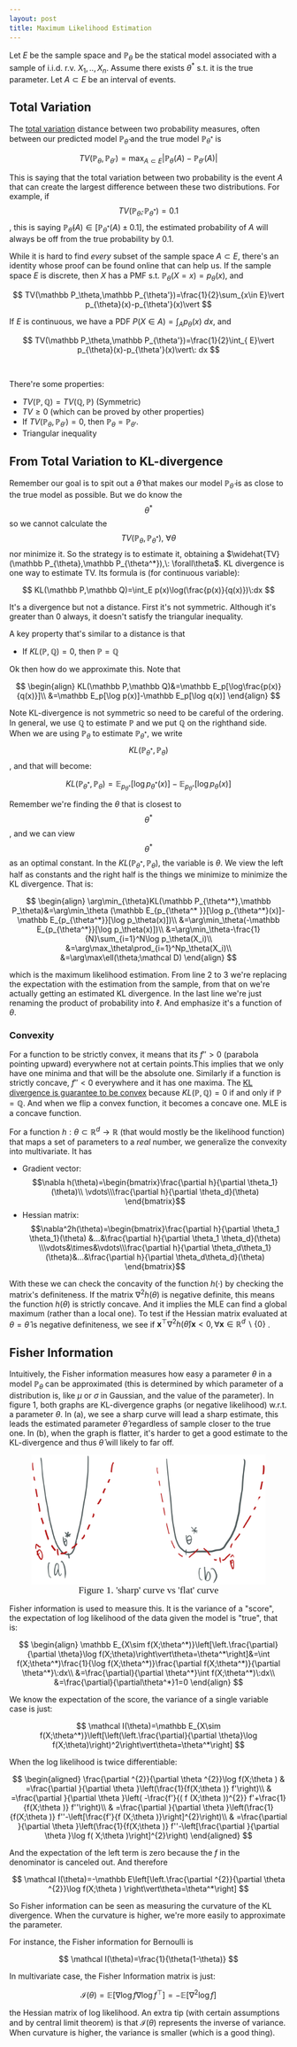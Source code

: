 ```yaml
---
layout: post
title: Maximum Likelihood Estimation
---
```


Let $E$ be the sample space and $\mathbb P_\theta$ be the statical model associated with a sample of i.i.d. r.v. $X_1,..,X_n$. Assume there exists $\theta^*$ s.t. it is the true parameter. Let $A\subset E$ be an interval of events. 

## Total Variation

The <u>total variation</u> distance between two probability measures, often between our predicted model $\mathbb P_{\hat\theta}$ and the true model $\mathbb P_{\theta^*}$ is 

$$
TV(\mathbb P_\theta,\mathbb P_{\theta'})=\max_{A\subset E}\vert\mathbb P_\theta(A)-\mathbb P_{\theta'}(A)\vert
$$

This is saying that the total variation between two probability is the event $A$ that can create the largest difference between these two distributions. For example, if $$TV(\mathbb P_{\hat\theta}, \mathbb P_{\theta^*})=0.1$$, this is saying $\mathbb P_{\hat\theta}(A)\in[\mathbb P_{\theta^*}(A)\pm 0.1]$, the estimated probability of $A$ will always be off from the true probability by 0.1. 

While it is hard to find *every* subset of the sample space $A\subset E$, there's an identity whose proof can be found online that can help us. If the sample space $E$ is discrete, then $X$ has a PMF s.t. $\mathbb P_\theta(X=x)=p_\theta(x)$, and 

$$
TV(\mathbb P_\theta,\mathbb P_{\theta'})=\frac{1}{2}\sum_{x\in E}\vert p_{\theta}(x)-p_{\theta'}(x)\vert
$$

If $E$ is continuous, we have a PDF $P(X\in A)=\displaystyle \int_A p_\theta(x)\:dx$, and 

$$
TV(\mathbb P_\theta,\mathbb P_{\theta'})=\frac{1}{2}\int_{ E}\vert p_{\theta}(x)-p_{\theta'}(x)\vert\: dx
$$

<br>

There're some properties:

- $TV(\mathbb P,\mathbb Q)=TV(\mathbb Q,\mathbb P)$ (Symmetric)
- $TV\geq 0$ (which can be proved by other properties)
- If $TV(\mathbb P_\theta,\mathbb P_{\theta'})=0$, then $\mathbb P_\theta = \mathbb P_{\theta'}$. 
- Triangular inequality



## From Total Variation to KL-divergence

Remember our goal is to spit out a $\hat\theta$ that makes our model $\mathbb P_{\hat\theta}$ is as close to the true model as possible. But we do know the $$\theta^*$$ so we cannot calculate the $$TV(\mathbb P_{\theta},\mathbb P_{\theta^*}),\: \forall\theta$$ nor minimize it. So the strategy is to estimate it, obtaining a $\widehat{TV}(\mathbb P_{\theta},\mathbb P_{\theta^*}),\: \forall\theta$. KL divergence is one way to estimate TV. Its formula is (for continuous variable):

$$
KL(\mathbb P,\mathbb Q)=\int_E p(x)\log(\frac{p(x)}{q(x)})\:dx
$$

It's a divergence but not a distance. First it's not symmetric. Although it's greater than 0 always, it doesn't satisfy the triangular inequality. 

A key property that's similar to a distance is that 

- If $KL(\mathbb P, \mathbb Q)=0$, then $\mathbb P=\mathbb Q$

Ok then how do we approximate this. Note that 

$$
\begin{align}
KL(\mathbb P,\mathbb Q)&=\mathbb E_p[\log\frac{p(x)}{q(x)}]\\
&=\mathbb E_p[\log p(x)]-\mathbb E_p[\log q(x)]
\end{align}
$$

Note KL-divergence is not symmetric so need to be careful of the ordering. In general, we use $\mathbb Q$ to estimate $\mathbb P$ and we put $\mathbb Q$ on the righthand side. When we are using $\mathbb P_\theta$ to estimate $\mathbb P_{\theta^*}$, we write $$KL(\mathbb P_{\theta^*},\mathbb P_\theta)$$, and that will become: 

$$
KL(\mathbb P_{\theta^*},\mathbb P_\theta)=\mathbb E_{p_{\theta^*
}}[\log p_{\theta^*}(x)]-\mathbb E_{p_{\theta^*}}[\log p_\theta(x)]
$$

Remember we're finding the $\theta$ that is closest to $$\theta^*$$, and we can view $$\theta^*$$ as an optimal constant. In the $KL(\mathbb P_{\theta^*},\mathbb P_\theta)$, the variable is $\theta$. We view the left half as constants and the right half is the things we minimize to minimize the KL divergence. That is:

$$
\begin{align}
\arg\min_{\theta}KL(\mathbb P_{\theta^*},\mathbb P_\theta)&=\arg\min_\theta (\mathbb E_{p_{\theta^*
}}[\log p_{\theta^*}(x)]-\mathbb E_{p_{\theta^*}}[\log p_\theta(x)])\\
&=\arg\min_\theta(-\mathbb E_{p_{\theta^*}}[\log p_\theta(x)])\\
&=\arg\min_\theta-\frac{1}{N}\sum_{i=1}^N\log p_\theta(X_i)\\
&=\arg\max_\theta\prod_{i=1}^Np_\theta(X_i)\\
&=\arg\max\ell(\theta;\mathcal D)
\end{align}
$$

which is the maximum likelihood estimation. From line 2 to 3 we're replacing the expectation with the estimation from the sample, from that on we're actually getting an estimated KL divergence. In the last line we're just renaming the product of probability into $\ell$. And emphasize it's a function of $\theta$. 

### Convexity

For a function to be strictly convex, it means that its $f''>0$ (parabola pointing upward) everywhere not at certain points.This implies that we only have one minima and that will be the absolute one. Similarly if a function is strictly concave, $f''<0$ everywhere and it has one maxima. The <u>KL divergence is guarantee to be convex</u> because $KL(\mathbb P, \mathbb Q)=0$ if and only if $\mathbb P=\mathbb Q$. And when we flip a convex function, it becomes a concave one. MLE is a concave function. 



For a function $h:\theta\subset\mathbb R^d\rightarrow\mathbb R$ (that would mostly be the likelihood function) that maps a set of parameters to a *real* number, we generalize the convexity into multivariate. It has

- Gradient vector: $$\nabla h(\theta)=\begin{bmatrix}\frac{\partial h}{\partial \theta_1}(\theta)\\ \vdots\\\frac{\partial h}{\partial \theta_d}(\theta) \end{bmatrix}$$
- Hessian matrix: $$\nabla^2h(\theta)=\begin{bmatrix}\frac{\partial h}{\partial \theta_1 \theta_1}(\theta) &…&\frac{\partial h}{\partial \theta_1 \theta_d}(\theta)  \\\vdots&\times&\vdots\\\frac{\partial h}{\partial \theta_d\theta_1}(\theta)&…&\frac{\partial h}{\partial \theta_d\theta_d}(\theta)  \end{bmatrix}$$

With these we can check the concavity of the function $h(·)$ by checking the matrix's definiteness. If the matrix $\nabla^2h(\theta)$ is negative definite, this means the function $h(\theta)$ is strictly concave. And it implies the MLE can find a global maximum (rather than a local one). To test if the Hessian matrix evaluated at $\theta =\hat \theta$ is negative definiteness, we see if $\mathbf x^\top \nabla^2h(\hat \theta)\mathbf x<0,\forall\mathbf x\in\mathbb R^d\backslash \{0\}$ . 



## Fisher Information

Intuitively, the Fisher information measures how easy a parameter $\theta$ in a model $\mathbb P_\theta$ can be approximated (this is determined by which parameter of a distribution is, like $\mu$ or $\sigma$ in Gaussian, and the value of the parameter). In figure 1, both graphs are KL-divergence graphs (or negative likelihood) w.r.t. a parameter $\theta$. In (a), we see a sharp curve will lead a sharp estimate, this leads the estimated parameter $\hat\theta$ regardless of sample closer to the true one. In (b), when the graph is flatter, it's harder to get a good estimate to the KL-divergence and thus $\hat\theta$ will likely to far off. 

 <figure><img style="align-content: center; margin-left: auto; margin-right: auto; display: block;" src="../assets/graph29.png">
  <figcaption style="text-align: center; font-family: MJXc-TeX-math-I,MJXc-TeX-math-Ix,MJXc-TeX-math-Iw; font-size: 1.1rem;">Figure 1. 'sharp' curve vs 'flat' curve </figcaption>
</figure>

Fisher information is used to measure this. It is the variance of a "score", the expectation of log likelihood of the data given the model is "true", that is:

$$
\begin{align}
\mathbb E_{X\sim f(X;\theta^*)}\left[\left.\frac{\partial}{\partial \theta}\log f(X;\theta)\right\vert\theta=\theta^*\right]&=\int f(X;\theta^*)\frac{1}{\log f(X;\theta^*)}\frac{\partial f(X;\theta^*)}{\partial \theta^*}\:dx\\
&=\frac{\partial}{\partial \theta^*}\int f(X;\theta^*)\:dx\\
&=\frac{\partial}{\partial\theta^*}1=0
\end{align}
$$

We know the expectation of the score, the variance of a single variable case is just:

$$
\mathcal I(\theta)=\mathbb E_{X\sim f(X;\theta^*)}\left[\left(\left.\frac{\partial}{\partial \theta}\log f(X;\theta)\right)^2\right\vert\theta=\theta^*\right]
$$

When the log likelihood is twice differentiable:

$$
\begin{aligned}
\frac{\partial ^{2}}{\partial \theta ^{2}}\log f(X;\theta ) & =\frac{\partial }{\partial \theta }\left(\frac{1}{f(X;\theta )} f'\right)\\
 & =\frac{\partial }{\partial \theta }\left( -\frac{f'}{( f (X;\theta ))^{2}} f'+\frac{1}{f(X;\theta )} f''\right)\\
 & =\frac{\partial }{\partial \theta }\left(\frac{1}{f(X;\theta )} f''-\left[\frac{f'}{f (X;\theta )}\right]^{2}\right)\\
 & =\frac{\partial }{\partial \theta }\left(\frac{1}{f(X;\theta )} f''-\left[\frac{\partial }{\partial \theta }\log f( X;\theta )\right]^{2}\right)
\end{aligned}
$$

And the expectation of the left term is zero because the $f$ in the denominator is canceled out. And therefore

$$
\mathcal I(\theta)=-\mathbb E\left[\left.\frac{\partial ^{2}}{\partial \theta ^{2}}\log f(X;\theta ) \right\vert\theta=\theta^*\right]
$$

So Fisher information can be seen as measuring the curvature of the KL divergence. When the curvature is higher, we're more easily to approximate the parameter. 

For instance, the Fisher information for Bernoulli is 

$$
\mathcal I(\theta)=\frac{1}{\theta(1-\theta)}
$$

In multivariate case, the Fisher Information matrix is just:

$$
\mathcal I(\theta)=\mathbb E[\nabla \log f \nabla\log f^\top]=-\mathbb E[\nabla^2\log f]
$$

the Hessian matrix of log likelihood. An extra tip (with certain assumptions and by central limit theorem) is that $\mathcal I(\theta)$ represents the inverse of variance. When curvature is higher, the variance is smaller (which is a good thing).  

